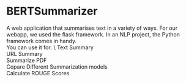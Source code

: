 # BERTSummarizer
A web application that summarises text in a variety of ways.
For our webapp, we used the flask framework.
In an NLP project, the Python framework comes in handy.\
You can use it for: \ 
Text Summary\
URL Summary\
Summarize PDF\
Copare Different Summarization models\
Calculate ROUGE Scores

